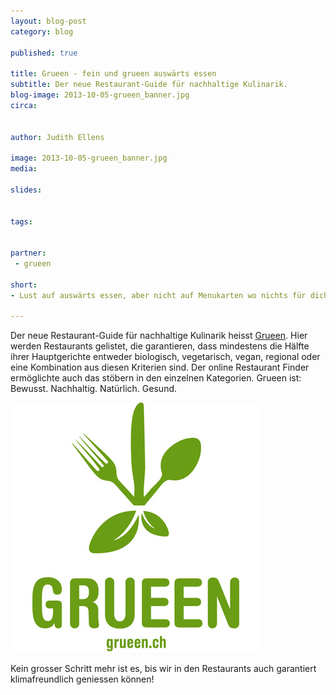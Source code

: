 ```yaml
---
layout: blog-post
category: blog

published: true

title: Grueen - fein und grueen auswärts essen
subtitle: Der neue Restaurant-Guide für nachhaltige Kulinarik.
blog-image: 2013-10-05-grueen_banner.jpg
circa: 


author: Judith Ellens

image: 2013-10-05-grueen_banner.jpg
media: 

slides:


tags:


partner:
 - grueen

short: 
- Lust auf auswärts essen, aber nicht auf Menukarten wo nichts für dich dabei ist? 

---
```





Der neue Restaurant-Guide für nachhaltige Kulinarik heisst [Grueen][1]. Hier werden Restaurants gelistet, die garantieren, dass mindestens die Hälfte ihrer Hauptgerichte entweder biologisch, vegetarisch, vegan, regional oder eine Kombination aus diesen Kriterien sind. Der online Restaurant Finder ermöglichte auch das stöbern in den einzelnen Kategorien. Grueen ist: Bewusst. Nachhaltig. Natürlich. Gesund.

![Grueen Logo](/img/blog/2013-10-05-grueen_logo.jpg "Grueen Logo")

Kein grosser Schritt mehr ist es, bis wir in den Restaurants auch garantiert klimafreundlich geniessen können!


[1]:http://grueen.ch


